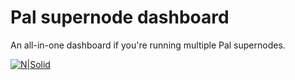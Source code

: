 # Pal supernode dashboard
An all-in-one dashboard if you're running multiple Pal supernodes.

[![N|Solid](https://i.imgur.com/M42Hnm6.png)]()
